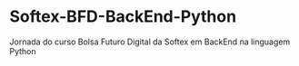 # Softex-BFD-BackEnd-Python
Jornada do curso Bolsa Futuro Digital da Softex em BackEnd na linguagem Python

